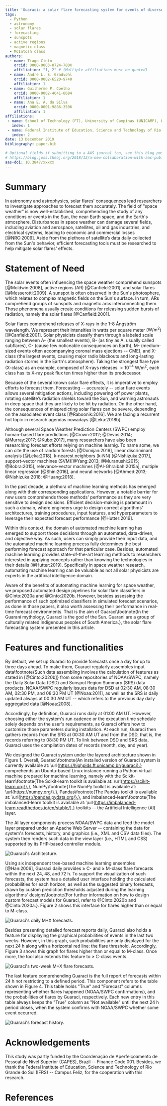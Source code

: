 ```yaml
---
title: 'Guaraci: a solar flare forecasting system for events of diverse classes'
tags:
  - Python
  - astronomy
  - solar flares 
  - forecasting
  - sunspots
  - active regions
  - magnetic class
  - McIntosh class
authors:
  - name: Tiago Cinto
    orcid: 0000-0003-0724-780X
    affiliation: "1, 2" # (Multiple affiliations must be quoted)
  - name: André L. S. Gradvohl
    orcid: 0000-0002-6520-9740
    affiliation: 1
  - name: Guilherme P. Coelho
    orcid: 0000-0002-4641-0684
    affiliation: 1
  - name: Ana E. A. da Silva
    orcid: 0000-0001-9886-3506
    affiliation: 1
affiliations:
 - name: School of Technology (FT), University of Campinas (UNICAMP), Limeira, SP, Brazil
   index: 1
 - name: Federal Institute of Education, Science and Technology of Rio Grande do Sul (IFRS), Campus Feliz, RS, Brazil
   index: 2
date: 13 December 2019
bibliography: paper.bib

# Optional fields if submitting to a AAS journal too, see this blog post:
# https://blog.joss.theoj.org/2018/12/a-new-collaboration-with-aas-publishing
aas-doi: 10.3847/xxxxx
---
```


# Summary
In astronomy and astrophysics, solar flares' consequences lead researchers to investigate approaches to forecast them accurately. The field of "space weather" is now well-established, comprehending the study of any conditions or events in the Sun, the near-Earth space, and the Earth's atmosphere. Disturbances in space weather can damage several fields, including aviation and aerospace, satellites, oil and gas industries, and electrical systems, leading to economic and commercial losses [@NRC:2009]. Aside from the plethora of satellite’s data daily collected from the Sun's behavior, efficient forecasting tools must be researched to help mitigate solar flares' effects.

# Statement of Need

The solar events often influencing the space weather comprehend sunspots [@Moldwin:2008], active regions (AR) [@Canfield:2001], and solar flares [@Messerotti:2009]. A sunspot is often observed in the Sun's photosphere, which relates to complex magnetic fields on the Sun's surface. In turn, ARs comprehend groups of sunspots and magnetic arcs interconnecting them. Those phenomena usually create conditions for releasing sudden bursts of radiation, namely the solar flares [@Canfield:2001]. 

Solar flares comprehend releases of X-rays in the 1-8 Ångström wavelength. We represent their intensities in watts per square meter ($\mathrm{W/m}^{2}$) [@Canfield:2001]. Solar physicists classify them through a labeled scale ranging between A- (the smallest events), B- (as tiny as A, usually called subflares), C- (cause few noticeable consequences on Earth), M- (medium-sized events often accompanying coronal mass ejections -- CME), and X-class (the largest events, causing major radio blackouts and long-lasting radiation storms in the Earth's atmosphere). Taking the strongest flare type (X-class) as an example, composed of X-rays releases $>10^{-4}\:\mathrm{W/m}^{2}$, each class has its X-ray peak flux ten times higher than its predecessor.

Because of the several known solar flare effects, it is imperative to employ efforts to forecast them. Forecasting -- accurately -- solar flare events allows several mitigation actions, including powering off power plants, rotating  satellite’s radiation shields toward the Sun, and warning astronauts in deep space that they are likely to be hit by radiation. On the other hand, the consequences of mispredicting solar flares can be severe, depending on the associated event class [@Raboonik:2016]. We are facing a recurrent hot topic in research agendas nowadays [@Leka:2018b].

Although several Space Weather Prediction Centers (SWPC) employ human-based flare predictions [@Crown:2012; @Devos:2014; @Murray:2017; @Kubo:2017], many researchers have also been researching forecast efforts relying on machine learnig. To name some, we can cite the use of random forests [@Domijan:2019], linear discriminant analysis [@Leka:2018], k-nearest neighbors (k-NN) [@Nishizuka:2017], support-vector machines (SVM)[@Yang:2013; @Muranushi:2015; @Bobra:2015], relevance-vector machines [@Al-Ghraibah:2015a], multiple linear regression [@Shin:2016], and neural networks [@Ahmed:2013; @Nishizuka:2018; @Huang:2018]. 

In the past decade, a plethora of machine learning methods has emerged along with their corresponding applications. However, a notable barrier for new users comprehends those methods' performance as they are very sensitive to design decisions. Efficient decision-making is paramount in such a domain, where engineers urge to design correct algorithms' architectures, training procedures, input features, and hyperparameters to leverage their expected forecast performance [@Hutter:2019].

Within this context, the domain of automated machine learning has emerged to support those decisions through an automated, data-driven, and objective way. As such, users can simply provide their input data, and the automated machine learning process fully determines the best performing forecast approach for that particular case. Besides, automated machine learning provides state-of-the-art learning methods to researchers interested in applying concepts rather than knowing the technologies in their details [@Hutter:2019]. Specifically in space weather research, automating machine learning can be valuable as not all solar physicists are experts in the artificial intelligence domain.

Aware of the benefits of automating machine learning for space weather, we proposed automated design pipelines for solar flare classifiers in @Cinto:2020a and @Cinto:2020b. However, besides assessing the performance of such optimized classifiers in simulated forecast scenarios, as done in those papers, it also worth assessing their performance in real-time forecast environments. That is the aim of Guaraci\footnote{In the Guaraní mythology, Guaraci is the god of the Sun. Guarani are a group of culturally related indigenous peoples of South America.}, the solar flare forecasting system presented in this article.


# Features and functionalities

By default, we set up Guaraci to provide forecasts once a day for up to three days ahead. To make them, Guaraci regularly assembles input data\footnote{Such data assembling involves the calculation of features as stated in [@Cinto:2020b]} from some repositories of NOAA/SWPC, namely the Daily Solar Data (DSD) and Sunspot Region Summary (SRS) data products. NOAA/SWPC regularly issues data for DSD at 02:30 AM, 08:30 AM, 02:30 PM, and 08:30 PM UT [@Noaa:2011], as well as the SRS is daily updated always at 00:30 AM UT -- which refers to the previous day daily aggregated data [@Noaa:2008]. 

Accordingly, by definition, Guaraci runs daily at 01:00 AM UT. However, choosing either the system's run cadence or the execution time schedule solely depends on the user's requirements, as Guaraci offers how to customize those parameters during installation. At each run, Guaraci then gathers records from the SRS at 00:30 AM UT and from the DSD, that is, the records referring to 08:30 PM UT. To link between DSD and SRS data, Guaraci uses the compilation dates of records (month, day, and year).

We designed the Guaraci system under the layered architecture shown in Figure 1. Overall, Guaraci\footnote{An installed version of Guaraci system is currently available at: \url{https://highpids.ft.unicamp.br/guaraci}.} comprehends an Ubuntu-based Linux instance running a Python virtual machine prepared for machine learning, namely with the Scikit-learn\footnote{The Scikit-learn toolkit is available at: \url{https://scikit-learn.org/}.}, NumPy\footnote{The NumPy toolkit is available at: \url{https://numpy.org/}.}, Pandas\footnote{The Pandas toolkit is available at: \url{https://pandas.pydata.org/}.}, and imbalanced-learn\footnote{The imbalanced-learn toolkit is available at: \url{https://imbalanced-learn.readthedocs.io/en/stable/}.} toolkits -- the Artificial Intelligence (AI) layer. 

The AI layer components process NOAA/SWPC data and feed the model layer prepared under an Apache Web Server -- containing the data for system's forecasts, history, and graphics (i.e., XML and CSV data files). The system then renders such data in the view layer (i.e., HTML and CSS) supported by its PHP-based controller module.

![Guaraci's Architecture.](images/guaraci-architecture.png)

Using six independent tree-based machine learning ensembles [@Han:2006], Guaraci daily provides $\geq$ C- and $\geq$ M-class flare forecasts within the next 24, 48, and 72 h. To support the visualization of such forecasts, the system has a detailed user interface holding the calculated probabilities for each horizon, as well as the suggested binary forecasts, drawn by custom prediction thresholds adjusted during the learning algorithms' designs\footnote{For further information on how to design custom forecast models for Guaraci, refer to @Cinto:2020b and @Cinto:2020a.}. Figure 2 shows this interface for flares higher than or equal to M-class.

![Guaraci's daily M+X forecasts.](images/guaraci-daily-mx-forecasts.png)

Besides presenting detailed forecast reports daily, Guaraci also holds a feature for displaying the graphical probabilities of events in the last two weeks. However, in this graph, such probabilities are only displayed for the next 24 h along with a horizontal red line: the flare threshold. Accordingly, Figure 3 shows this graph for flares higher than or equal to M-class. Once more, the tool also extends this feature to $\geq$ C-class events.

![Guaraci's two-week M+X flare forecasts.](images/guaraci-two-week-mx-forecasts.png)

The last feature comprehending Guaraci is the full report of forecasts within 24 h not restricting to a defined period. This component refers to the table shown in Figure 4. This table holds "True" and "Forecast" columns representing whether flares happened (NOAA/SWPC confirmations), and the probabilities of flares by Guaraci, respectively. Each new entry in this table always keeps the "True" column as "Not available" until the next 24 h period closes, when the system confirms with NOAA/SWPC whether some event occurred.

![Guaraci's forecast history.](images/guaraci-forecast-history.png)


# Acknowledgements

This study was partly funded by the Coordenação de Aperfeiçoamento de Pessoal de Nível Superior (CAPES), Brazil -- Finance Code 001. Besides, we thank the Federal Institute of Education, Science and Technology of Rio Grande do Sul (IFRS) -- Campus Feliz, for the cooperation with this research.

# References
